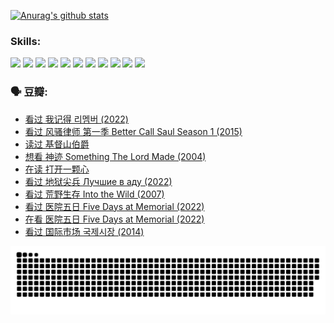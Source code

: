 
[![Anurag's github stats](https://github-readme-stats.vercel.app/api?username=w940853815)](https://github.com/anuraghazra/github-readme-stats)

### Skills:

<code><img height="32" src="https://cdn.jsdelivr.net/npm/simple-icons@v5/icons/python.svg"></code>
<code><img height="32" src="https://cdn.jsdelivr.net/npm/simple-icons@v5/icons/javascript.svg"></code>
<code><img height="32" src="https://cdn.jsdelivr.net/npm/simple-icons@v5/icons/django.svg"></code>
<code><img height="32" src="https://cdn.jsdelivr.net/npm/simple-icons@v5/icons/flask.svg"></code>
<code><img height="32" src="https://cdn.jsdelivr.net/npm/simple-icons@v5/icons/vuetify.svg"></code>
<code><img height="32" src="https://cdn.jsdelivr.net/npm/simple-icons@v5/icons/git.svg"></code>
<code><img height="32" src="https://cdn.jsdelivr.net/npm/simple-icons@v5/icons/docker.svg"></code>
<code><img height="32" src="https://cdn.jsdelivr.net/npm/simple-icons@v5/icons/postgresql.svg"></code>
<code><img height="32" src="https://cdn.jsdelivr.net/npm/simple-icons@v5/icons/elasticsearch.svg"></code>
<code><img height="32" src="https://cdn.jsdelivr.net/npm/simple-icons@v5/icons/macos.svg"></code>
<code><img height="32" src="https://cdn.jsdelivr.net/npm/simple-icons@v5/icons/linux.svg"></code>

### 🗣 豆瓣:

<!-- DOUBAN-ACTIVITIES:START -->
- [看过 我记得 리멤버‎ (2022)](https://www.douban.com/people/136069238/status/4075901098/?_i=70813214)
- [看过 风骚律师 第一季 Better Call Saul Season 1‎ (2015)](https://www.douban.com/people/136069238/status/4075482619/?_i=70813214)
- [读过 基督山伯爵](https://www.douban.com/people/136069238/status/4074593759/?_i=70813214)
- [想看 神迹 Something The Lord Made‎ (2004)](https://www.douban.com/people/136069238/status/4074340304/?_i=70813214)
- [在读 打开一颗心](https://www.douban.com/people/136069238/status/4074339283/?_i=70813214)
- [看过 地狱尖兵 Лучшие в аду‎ (2022)](https://www.douban.com/people/136069238/status/4071353412/?_i=70813214)
- [看过 荒野生存 Into the Wild‎ (2007)](https://www.douban.com/people/136069238/status/4069101490/?_i=70813214)
- [看过 医院五日 Five Days at Memorial‎ (2022)](https://www.douban.com/people/136069238/status/4067791360/?_i=70813214)
- [在看 医院五日 Five Days at Memorial‎ (2022)](https://www.douban.com/people/136069238/status/4063111480/?_i=70813214)
- [看过 国际市场 국제시장‎ (2014)](https://www.douban.com/people/136069238/status/4061744293/?_i=70813214)
<!-- DOUBAN-ACTIVITIES:END -->


![Snake animation](https://raw.githubusercontent.com/w940853815/w940853815/output/github-contribution-grid-snake.svg)

<!--
**w940853815/w940853815** is a ✨ _special_ ✨ repository because its `README.md` (this file) appears on your GitHub profile.

Here are some ideas to get you started:

- 🔭 I’m currently working on ...
- 🌱 I’m currently learning ...
- 👯 I’m looking to collaborate on ...
- 🤔 I’m looking for help with ...
- 💬 Ask me about ...
- 📫 How to reach me: ...
- 😄 Pronouns: ...
- ⚡ Fun fact: ...
-->
